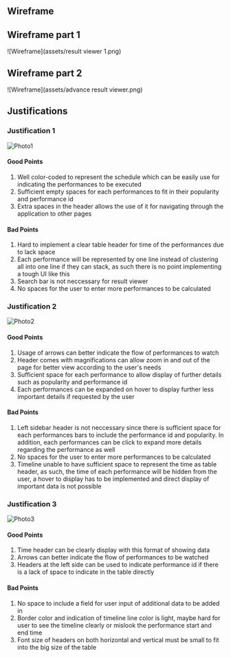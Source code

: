## Wireframe

## Wireframe part 1
![Wireframe](assets/result viewer 1.png)

## Wireframe part 2
![Wireframe](assets/advance result viewer.png)

## Justifications

### Justification 1

![Photo1](https://github.com/ADES-FSP/jibaboom-2b22-astronomia/blob/master/worksheets/wireframes/assets/advance_front_end_result_viewer_1.jpg)

#### Good Points

1. Well color-coded to represent the schedule which can be easily use for indicating the performances to be executed
2. Sufficient empty spaces for each performances to fit in their popularity and performance id
3. Extra spaces in the header allows the use of it for navigating through the application to other pages

#### Bad Points

1. Hard to implement a clear table header for time of the performances due to lack space
2. Each performance will be represented by one line instead of clustering all into one line if they can stack, as such there is no point implementing a tough UI like this
3. Search bar is not neccessary for result viewer
4. No spaces for the user to enter more performances to be calculated

### Justification 2

![Photo2](https://github.com/ADES-FSP/jibaboom-2b22-astronomia/blob/master/worksheets/wireframes/assets/advance_front_end_result_viewer_2.png)

#### Good Points

1. Usage of arrows can better indicate the flow of performances to watch
2. Header comes with magnifications can allow zoom in and out of the page for better view according to the user's needs
3. Sufficient space for each performance to allow display of further details such as popularity and performance id
4. Each performances can be expanded on hover to display further less important details if requested by the user

#### Bad Points

1. Left sidebar header is not neccessary since there is sufficient space for each performances bars to include the performance id and popularity. In addition, each performances can be click to expand more details regarding the performance as well
2. No spaces for the user to enter more performances to be calculated
3. Timeline unable to have sufficient space to represent the time as table header, as such, the time of each performance will be hidden from the user, a hover to display has to be implemented and direct display of important data is not possible

### Justification 3

![Photo3](https://github.com/ADES-FSP/jibaboom-2b22-astronomia/blob/master/worksheets/wireframes/assets/advance_front_end_result_viewer_3.jpg)

#### Good Points

1. Time header can be clearly display with this format of showing data
2. Arrows can better indicate the flow of performances to be watched
3. Headers at the left side can be used to indicate performance id if there is a lack of space to indicate in the table directly

#### Bad Points

1. No space to include a field for user input of additional data to be added in
2. Border color and indication of timeline line color is light, maybe hard for user to see the timeline clearly or mislook the performance start and end time
3. Font size of headers on both horizontal and vertical must be small to fit into the big size of the table
